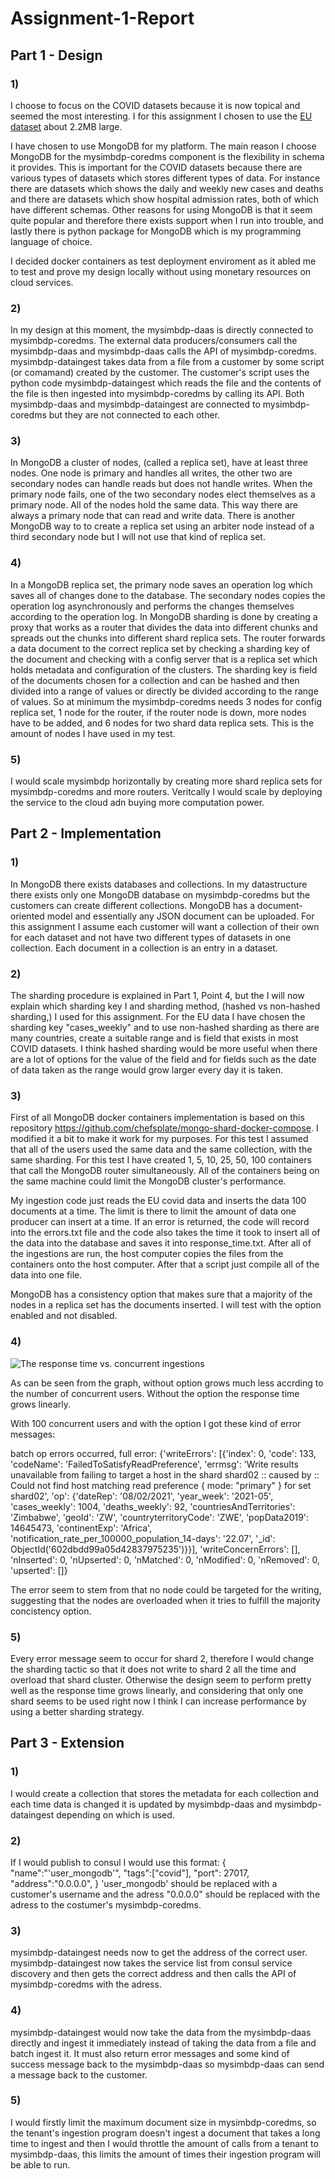 # Assignment-1-Report

## Part 1 - Design 

### 1)
I choose to focus on the COVID datasets because it is now topical and seemed the most interesting. I for this assignment I chosen to use the [EU dataset](https://data.europa.eu/euodp/en/data/dataset/covid-19-coronavirus-data) about 2.2MB large.

I have chosen to use MongoDB for my platform. The main reason I choose MongoDB for the mysimbdp-coredms component is the flexibility in schema it provides. This is important for the COVID datasets because there are various types of datasets which stores different types of data. For instance there are datasets which shows the daily and weekly new cases and deaths and there are datasets which show hospital admission rates, both of which have different schemas.  Other reasons for using MongoDB is that it seem quite popular and therefore there exists support when I run into trouble, and lastly there is python package for MongoDB which is my programming language of choice.

I decided docker containers as test deployment enviroment as it abled me to test and prove my design locally without using monetary resources on cloud services.

### 2)
In my design at this moment, the mysimbdp-daas is directly connected to mysimbdp-coredms. The external data producers/consumers call the mysimbdp-daas and mysimbdp-daas calls the API of mysimbdp-coredms. mysimbdp-dataingest takes data from a file from a customer by some script (or comamand) created by the customer. The customer's script uses the python code mysimbdp-dataingest which reads the file and the contents of the file is then ingested into mysimbdp-coredms by calling its API. Both mysimbdp-daas and mysimbdp-dataingest are connected to mysimbdp-coredms but they are not connected to each other.

### 3)
In MongoDB a cluster of nodes, (called a replica set), have at least three nodes. One node is primary and handles all writes, the other two are secondary nodes can handle reads but does not handle writes. When the primary node fails, one of the two secondary nodes elect themselves as a primary node. All of the nodes hold the same data. This way there are always a primary node that can read and write data. There is another MongoDB way to to create a replica set using an arbiter node instead of a third secondary node but I will not use that kind of replica set.

### 4)
In a MongoDB replica set, the primary node saves an operation log which saves all of changes done to the database. The secondary nodes copies the operation log asynchronously and performs the changes themselves according to the operation log. In MongoDB sharding is done by creating a proxy that works as a router that divides the data into different chunks and spreads out the chunks into different shard replica sets. The router forwards a data document to the correct replica set by checking a sharding key of the document and checking with a config server that is a replica set which holds metadata and configuration of the clusters. The sharding key is field of the documents chosen for a collection and can be hashed and then divided into a range of values or directly be divided according to the range of values. So at minimum the mysimbdp-coredms needs 3 nodes for config replica set, 1 node for the router, if the router node is down, more nodes have to be added, and 6 nodes for two shard data replica sets. This is the amount of nodes I have used in my test.

### 5)
I would scale mysimbdp horizontally by creating more shard replica sets for mysimbdp-coredms and more routers. Veritcally I would scale by deploying the service to the cloud adn buying more computation power. 

## Part 2 - Implementation 

### 1)
In MongoDB there exists databases and collections. In my datastructure there exists only one MongoDB database on mysimbdp-coredms but the customers can create different collections. MongoDB has a document-oriented model and essentially any JSON document can be uploaded. For this assignment I assume each customer will want a collection of their own for each dataset and not have two different types of datasets in one collection. Each document in a collection is an entry in a dataset. 

### 2)
The sharding procedure is explained in Part 1, Point 4, but the I will now explain which sharding key I and sharding method, (hashed vs non-hashed sharding,) I used for this assignment. For the EU data I have chosen the sharding key "cases_weekly" and to use non-hashed sharding as there are many countries, create a suitable range and is field that exists in most COVID datasets. I think hashed sharding would be more useful when there are a lot of options for the value of the field and for fields such as the date of data taken as the range would grow larger every day it is taken.

### 3)
First of all MongoDB docker containers implementation is based on this repository https://github.com/chefsplate/mongo-shard-docker-compose. I modified it a bit to make it work for my purposes. For this test I assumed that all of the users used the same data and the same collection, with the same sharding. For this test I have created 1, 5, 10, 25, 50, 100 containers that call the MongoDB router simultaneously. All of the containers being on the same machine could limit the MongoDB cluster's performance. 

My ingestion code just reads the EU covid data and inserts the data 100 documents at a time. The limit is there to limit the amount of data one producer can insert at a time. If an error is returned, the code will record into the errors.txt file and the code also takes the time it took to insert all of the data into the database and saves it into response_time.txt. After all of the ingestions are run, the host computer copies the files from the containers onto the host computer. After that a script just compile all of the data into one file. 

MongoDB has a consistency option that makes sure that a majority of the nodes in a replica set has the documents inserted. I will test with the option enabled and not disabled.

### 4)
![The response time vs. concurrent ingestions](../logs/response_time.png "Performance of platform")

As can be seen from the graph, without option grows much less accrding to the number of concurrent users. Without the option the response time grows linearly. 

With 100 concurrent users and with the option I got these kind of error messages:

batch op errors occurred, full error: {'writeErrors': [{'index': 0, 'code': 133, 'codeName': 'FailedToSatisfyReadPreference', 'errmsg': 'Write results unavailable from failing to target a host in the shard shard02 :: caused by :: Could not find host matching read preference { mode: "primary" } for set shard02', 'op': {'dateRep': '08/02/2021', 'year_week': '2021-05', 'cases_weekly': 1004, 'deaths_weekly': 92, 'countriesAndTerritories': 'Zimbabwe', 'geoId': 'ZW', 'countryterritoryCode': 'ZWE', 'popData2019': 14645473, 'continentExp': 'Africa', 'notification_rate_per_100000_population_14-days': '22.07', '_id': ObjectId('602dbdd99a05d42837975235')}}], 'writeConcernErrors': [], 'nInserted': 0, 'nUpserted': 0, 'nMatched': 0, 'nModified': 0, 'nRemoved': 0, 'upserted': []}

The error seem to stem from that no node could be targeted for the writing, suggesting that the nodes are overloaded when it tries to fulfill the majority concistency option.

### 5)
Every error message seem to occur for shard 2, therefore I would change the sharding tactic so that it does not write to shard 2 all the time and overload that shard cluster. Otherwise the design seem to perform pretty well as the response time grows linearly, and considering that only one shard seems to be used right now I think I can increase performance by using a better sharding strategy.  


## Part 3 - Extension 

### 1)
I would create a collection that stores the metadata for each collection and each time data is changed it is updated by mysimbdp-daas and mysimbdp-dataingest depending on which is used.

### 2)
If I would publish to consul I would use this format:
{
  "name":"'user_mongodb'",
  "tags":["covid"],
  "port": 27017,
  "address":"0.0.0.0",
}
'user_mongodb' should be replaced with a customer's username and the adress "0.0.0.0" should be replaced with the adress to the costumer's mysimbdp-coredms.

### 3)
mysimbdp-dataingest needs now to get the address of the correct user. mysimbdp-dataingest now takes the service list from consul service discovery and then gets the correct address and then calls the API of mysimbdp-coredms with the adress.

### 4)
mysimbdp-dataingest would now take the data from the mysimbdp-daas directly and ingest it immediately instead of taking the data from a file and batch ingest it. It must also return error messages and some kind of success message back to the mysimbdp-daas so mysimbdp-daas can send a message back to the customer.

### 5)
I would firstly limit the maximum document size in mysimbdp-coredms, so the tenant's ingestion program doesn't ingest a document that takes a long time to ingest and then I would throttle the amount of calls from a tenant to mysimbdp-daas, this limits the amount of times their ingestion program will be able to run.  
